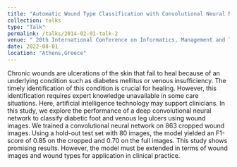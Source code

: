 ```yaml
---
title: "Automatic Wound Type Classification with Convolutional Neural Networks"
collection: talks
type: "Talk"
permalink: /talks/2014-02-01-talk-2
venue: " 20th International Conference on Informatics, Management and Technology in Healthcare"
date: 2022-08-01
location: "Athens,Greece"
---
```


Chronic wounds are ulcerations of the skin that fail to heal because of an underlying condition such as diabetes mellitus or venous insufficiency. The timely identification of this condition is crucial for healing. However, this identification requires expert knowledge unavailable in some care situations. Here, artificial intelligence technology may support clinicians. In this study, we explore the performance of a deep convolutional neural network to classify diabetic foot and venous leg ulcers using wound images. We trained a convolutional neural network on 863 cropped wound images. Using a hold-out test set with 80 images, the model yielded an F1-score of 0.85 on the cropped and 0.70 on the full images. This study shows promising results. However, the model must be extended in terms of wound images and wound types for application in clinical practice.

